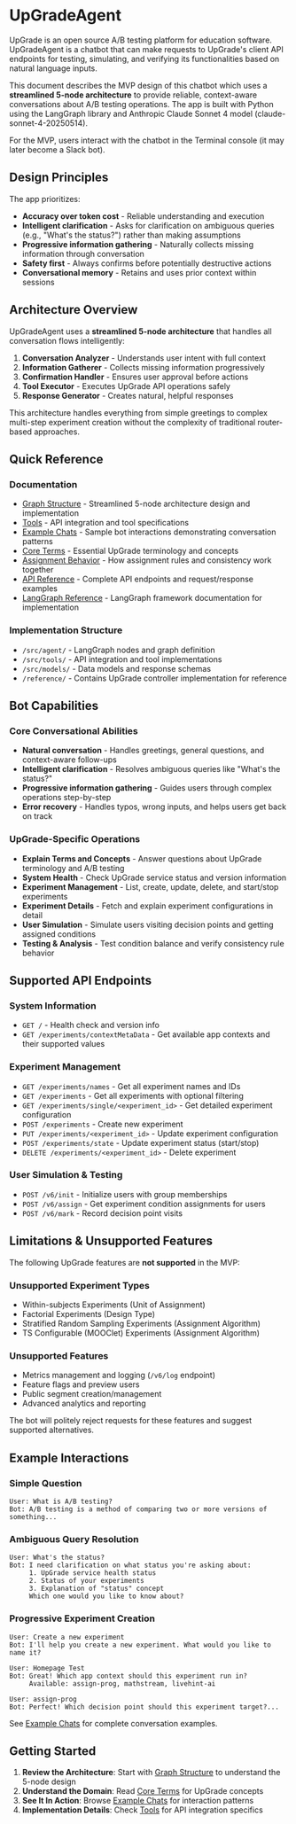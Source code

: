 # UpGradeAgent

UpGrade is an open source A/B testing platform for education software. UpGradeAgent is a chatbot that can make requests to UpGrade's client API endpoints for testing, simulating, and verifying its functionalities based on natural language inputs.

This document describes the MVP design of this chatbot which uses a **streamlined 5-node architecture** to provide reliable, context-aware conversations about A/B testing operations. The app is built with Python using the LangGraph library and Anthropic Claude Sonnet 4 model (claude-sonnet-4-20250514).

For the MVP, users interact with the chatbot in the Terminal console (it may later become a Slack bot).

## Design Principles

The app prioritizes:
- **Accuracy over token cost** - Reliable understanding and execution
- **Intelligent clarification** - Asks for clarification on ambiguous queries (e.g., "What's the status?") rather than making assumptions
- **Progressive information gathering** - Naturally collects missing information through conversation
- **Safety first** - Always confirms before potentially destructive actions
- **Conversational memory** - Retains and uses prior context within sessions

## Architecture Overview

UpGradeAgent uses a **streamlined 5-node architecture** that handles all conversation flows intelligently:

1. **Conversation Analyzer** - Understands user intent with full context
2. **Information Gatherer** - Collects missing information progressively  
3. **Confirmation Handler** - Ensures user approval before actions
4. **Tool Executor** - Executes UpGrade API operations safely
5. **Response Generator** - Creates natural, helpful responses

This architecture handles everything from simple greetings to complex multi-step experiment creation without the complexity of traditional router-based approaches.

## Quick Reference

### Documentation

- [Graph Structure](./docs/graph-structure.md) - Streamlined 5-node architecture design and implementation
- [Tools](./docs/tools.md) - API integration and tool specifications
- [Example Chats](./docs/example-chats.md) - Sample bot interactions demonstrating conversation patterns
- [Core Terms](./docs/core-terms.md) - Essential UpGrade terminology and concepts
- [Assignment Behavior](./docs/assignment-behavior.md) - How assignment rules and consistency work together
- [API Reference](./docs/api-reference.md) - Complete API endpoints and request/response examples
- [LangGraph Reference](./docs/langgraph-reference.md) - LangGraph framework documentation for implementation

### Implementation Structure

- `/src/agent/` - LangGraph nodes and graph definition
- `/src/tools/` - API integration and tool implementations
- `/src/models/` - Data models and response schemas
- `/reference/` - Contains UpGrade controller implementation for reference

## Bot Capabilities

### Core Conversational Abilities
- **Natural conversation** - Handles greetings, general questions, and context-aware follow-ups
- **Intelligent clarification** - Resolves ambiguous queries like "What's the status?"
- **Progressive information gathering** - Guides users through complex operations step-by-step
- **Error recovery** - Handles typos, wrong inputs, and helps users get back on track

### UpGrade-Specific Operations
- **Explain Terms and Concepts** - Answer questions about UpGrade terminology and A/B testing
- **System Health** - Check UpGrade service status and version information
- **Experiment Management** - List, create, update, delete, and start/stop experiments
- **Experiment Details** - Fetch and explain experiment configurations in detail
- **User Simulation** - Simulate users visiting decision points and getting assigned conditions
- **Testing & Analysis** - Test condition balance and verify consistency rule behavior

## Supported API Endpoints

### System Information
- `GET /` - Health check and version info
- `GET /experiments/contextMetaData` - Get available app contexts and their supported values

### Experiment Management
- `GET /experiments/names` - Get all experiment names and IDs
- `GET /experiments` - Get all experiments with optional filtering
- `GET /experiments/single/<experiment_id>` - Get detailed experiment configuration
- `POST /experiments` - Create new experiment
- `PUT /experiments/<experiment_id>` - Update experiment configuration
- `POST /experiments/state` - Update experiment status (start/stop)
- `DELETE /experiments/<experiment_id>` - Delete experiment

### User Simulation & Testing
- `POST /v6/init` - Initialize users with group memberships
- `POST /v6/assign` - Get experiment condition assignments for users
- `POST /v6/mark` - Record decision point visits

## Limitations & Unsupported Features

The following UpGrade features are **not supported** in the MVP:

### Unsupported Experiment Types
- Within-subjects Experiments (Unit of Assignment)
- Factorial Experiments (Design Type)  
- Stratified Random Sampling Experiments (Assignment Algorithm)
- TS Configurable (MOOClet) Experiments (Assignment Algorithm)

### Unsupported Features
- Metrics management and logging (`/v6/log` endpoint)
- Feature flags and preview users
- Public segment creation/management
- Advanced analytics and reporting

The bot will politely reject requests for these features and suggest supported alternatives.

## Example Interactions

### Simple Question
```
User: What is A/B testing?
Bot: A/B testing is a method of comparing two or more versions of something...
```

### Ambiguous Query Resolution  
```
User: What's the status?
Bot: I need clarification on what status you're asking about:
     1. UpGrade service health status
     2. Status of your experiments  
     3. Explanation of "status" concept
     Which one would you like to know about?
```

### Progressive Experiment Creation
```
User: Create a new experiment
Bot: I'll help you create a new experiment. What would you like to name it?

User: Homepage Test
Bot: Great! Which app context should this experiment run in?
     Available: assign-prog, mathstream, livehint-ai

User: assign-prog  
Bot: Perfect! Which decision point should this experiment target?...
```

See [Example Chats](./docs/example-chats.md) for complete conversation examples.

## Getting Started

1. **Review the Architecture**: Start with [Graph Structure](./docs/graph-structure.md) to understand the 5-node design
2. **Understand the Domain**: Read [Core Terms](./docs/core-terms.md) for UpGrade concepts
3. **See It In Action**: Browse [Example Chats](./docs/example-chats.md) for interaction patterns
4. **Implementation Details**: Check [Tools](./docs/tools.md) for API integration specifics
